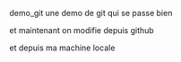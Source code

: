  demo_git
une demo de git qui se passe bien

et maintenant on modifie depuis github

et depuis ma machine locale

